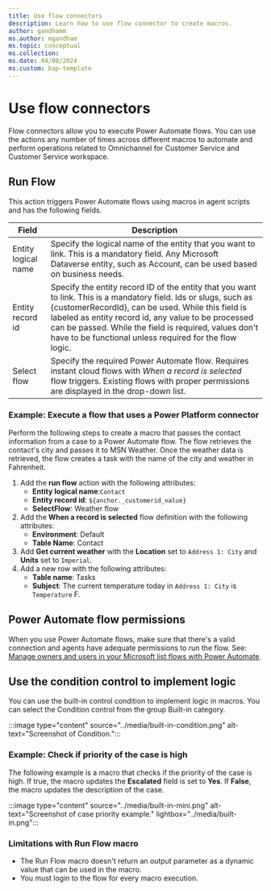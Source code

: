 ```yaml
---
title: Use flow connectors
description: Learn how to use flow connector to create macros.
author: gandhamm
ms.author: mgandham
ms.topic: conceptual 
ms.collection: 
ms.date: 04/08/2024
ms.custom: bap-template 
---
```

# Use flow connectors

Flow connectors allow you to execute Power Automate flows. You can use the actions any number of times across different macros to automate and perform operations related to Omnichannel for Customer Service and Customer Service workspace.

## Run Flow

This action triggers Power Automate flows using macros in agent scripts and has the following fields.

| Field                | Description                             | 
|----------------------|-----------------------------------------|
| Entity logical name | Specify the logical name of the entity that you want to link. This is a mandatory field. Any Microsoft Dataverse entity, such as Account, can be used based on business needs. | 
| Entity record id     | Specify the entity record ID of the entity that you want to link. This is a mandatory field. Ids or slugs, such as {customerRecordId}, can be used. While this field is labeled as entity record id, any value to be processed can be passed. While the field is required, values don't have to be functional unless required for the flow logic. | 
| Select flow      | Specify the required Power Automate flow. Requires instant cloud flows with *When a record is selected* flow triggers. Existing flows with proper permissions are displayed in the drop-down list. | 

### Example: Execute a flow that uses a Power Platform connector 

Perform the following steps to create a macro that passes the contact information from a case to a Power Automate flow. The flow retrieves the contact's city and passes it to MSN Weather. Once the weather data is retrieved, the flow creates a task with the name of the city and weather in Fahrenheit. 

1. Add the **run flow** action with the following attributes: 
    - **Entity logical name**:`Contact`
    - **Entity record id**: `${anchor._customerid_value}`
    - **SelectFlow**: Weather flow
1. Add the **When a record is selected** flow definition with the following attributes:
     - **Environment**: Default
     - **Table Name**: Contact
1. Add **Get current weather** with the **Location** set to `Address 1: City` and **Units** set to `Imperial`.
1. Add a new row with the following attributes:
    - **Table name**: Tasks
    - **Subject**: The current temperature today in `Address 1: City` is `Temperature` F.
  
## Power Automate flow permissions

When you use Power Automate flows, make sure that there's a valid connection and agents have adequate permissions to run the flow. See: [Manage owners and users in your Microsoft list flows with Power Automate](/sharepoint/dev/business-apps/power-automate/guidance/manage-list-flows).  
 
 
## Use the condition control to implement logic 

You can use the built-in control condition to implement logic in macros. You can select the Condition control from the group Built-in category.

  :::image type="content" source="../media/built-in-condition.png" alt-text="Screenshot of Condition.":::
 

### Example: Check if priority of the case is high 
 
The following example is a macro that checks if the priority of the case is high. If true, the macro updates the **Escalated** field is set to **Yes**. If **False**, the macro updates the description of the case. 

  :::image type="content" source="../media/built-in-mini.png" alt-text="Screenshot of case priority example." lightbox="../media/built-in.png":::

### Limitations with Run Flow macro 
 
- The Run Flow macro doesn't return an output parameter as a dynamic value that can be used in the macro. 
- You must login to the flow for every macro execution. 
